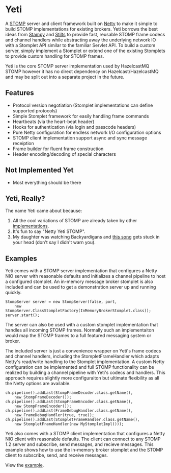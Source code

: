 # Yeti

A [STOMP](http://stomp.github.com) server and client framework built 
on [Netty](http://netty.io/) to make it simple to build STOMP implementations 
for existing brokers. Yeti borrows the best ideas from 
[Stampy](https://github.com/mrstampy/Stampy) and 
[Stilts](http://stilts.projectodd.org/stilts-stomp/) to provide fast, reusable 
STOMP frame codecs and channel handlers while abstracting away the underlying 
network IO with a Stomplet API similar to the familiar Servlet API. To build
a custom server, simply implement a Stomplet or extend one of the existing 
Stomplets to provide custom handling for STOMP frames.

Yeti is the core STOMP server implementation used by HazelcastMQ STOMP however 
it has no direct dependency on Hazelcast/HazelcastMQ and may be split out into 
a separate project in the future.

## Features
* Protocol version negotiation (Stomplet implementations can define supported protocols)
* Simple Stomplet framework for easily handling frame commands
* Heartbeats (via the heart-beat header)
* Hooks for authentication (via login and passcode headers)
* Pure Netty configuration for endless network I/O configuration options
* STOMP client implementation support async and sync message receiption
* Frame builder for fluent frame construction
* Header encoding/decoding of special characters

## Not Implemented Yet
* Most everything should be there

## Yeti, Really?
The name Yeti came about because:

1. All the cool variations of STOMP are already taken by other [implementations](http://stomp.github.io/implementations.html).
2. It's fun to say "Netty Yeti STOMP".
3. My daughter was watching Backyardigans and [this song](http://www.nickjr.com/kids-videos/backyardigans-the-yeti-stomp.html) gets stuck in your head (don't say I didn't warn you).

## Examples

Yeti comes with a STOMP server implementation that configures a Netty NIO 
server with reasonable defaults and initializes a channel pipeline to host a 
configured stomplet. An in-memory message broker stomplet is
also included and can be used to get a demonstration server up and running 
quickly.

    StompServer server = new StompServer(false, port,
        new StompServer.ClassStompletFactory(InMemoryBrokerStomplet.class));
    server.start();

The server can also be used with a custom stomplet implementation that handles 
all incoming STOMP frames. Normally such an implementaiton would map the STOMP 
frames to a full featured messaging system or broker.

The included server is just a convenience wrapper on Yeti's frame codecs and 
channel handlers, including the StompletFrameHandler which adapts Netty's 
read/write handling to the Stomplet implementation. A custom Netty 
configuration can be implemented and full STOMP functionality can be realized 
by building a channel pipeline with Yeti's codecs and handlers. This approach 
requires slightly more configuraiton but ultimate flexibility as all the Netty 
options are available.

    ch.pipeline().addLast(StompFrameDecoder.class.getName(),
        new StompFrameDecoder());
    ch.pipeline().addLast(StompFrameEncoder.class.getName(),
        new StompFrameEncoder());
    ch.pipeline().addLast(FrameDebugHandler.class.getName(),
        new FrameDebugHandler(true, true));
    ch.pipeline().addLast(StompletFrameHandler.class.getName(),
        new StompletFrameHandler(new MyStompletImpl()));

Yeti also comes with a STOMP client implementation that configures a Netty NIO 
client with reasonable defaults. The client can connect to any STOMP 1.2 server 
and subscribe, send messages, and recieve messages. This example shows how to 
use the in-memory broker stomplet and the STOMP client to subscribe, send, 
and receive messages.

View the [example](../yeti/src/main/java/org/mpilone/yeti/example/ServerClientApp.java).
